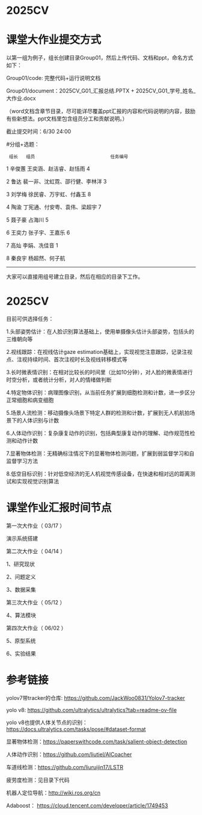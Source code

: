 # 2025CV
# 课堂大作业提交方式

以第一组为例子，组长创建目录Group01，然后上传代码、文档和ppt，命名方式如下：

Group01/code: 完整代码+运行说明文档

Group01/document：2025CV_G01_汇报总结.PPTX + 2025CV_G01_学号_姓名_大作业.docx

（word文档含章节目录，尽可能详尽覆盖ppt汇报的内容和代码说明的内容，鼓励有些新想法。ppt文档里包含组员分工和贡献说明。）

截止提交时间：6/30 24:00     

#分组+选题：

	 组长	  组员                            任务编号
1	辛俊蕙	 王奕涵、赵洁睿、赵恬雨            4

2	鲁达	  裴一非、沈虹霓、邵行健、李林洋     3

3	刘学梅	 徐民睿、万宇虹、付鑫玉            8

4	陶渝	  丁宪通、付安粤、袁伟、梁超宇       7 

5	聂子豪	 占海川                           5

6	王奕力	 张子宇、王嘉乐                   6

7	高灿	  李娟、冼佳音                     1

8	秦良宇	 杨超然、何子航

-------------------------------------------------------------

大家可以直接用组号建立目录，然后在相应的目录下工作。

# 2025CV

目前可供选择任务：

1.头部姿势估计：在人脸识别算法基础上，使用单摄像头估计头部姿势，包括头的三维朝向等

2.视线跟踪：在视线估计gaze estimation基础上，实现视觉注意跟踪，记录注视点、注视持续时间、首次注视时长及视线转移模式等

3.长时微表情识别：在相对比较长的时间里（比如10分钟），对人脸的微表情进行时空分析，或者统计分析，对人的情绪做判断

4.特定物体识别：病理图像识别，从当前任务扩展到细胞检测和计数，进一步区分正常细胞和病变细胞

5.场景人流检测：移动摄像头场景下特定人群的检测和计数，扩展到无人机航拍场景下的人体识别与计数

6.人体动作识别：复杂康复动作的识别，包括典型康复动作的理解、动作规范性检测和动作计数

7.显著物体检测：无精确标注情况下的显著物体检测问题，扩展到弱监督学习和自监督学习方法

8.低空目标识别：针对低空经济的无人机视觉传感设备，在快速和相对远的距离测试和实现视觉识别算法


#  课堂作业汇报时间节点
 
第一次大作业（  03/17 ）

   演示系统搭建

第二次大作业（  04/14 ）

   1、研究现状


  2、问题定义


  3、数据采集

  
第三次大作业（  05/12 ）

 
  4、算法模块

 
 
  
第四次大作业（  06/02 ）

  
  5、原型系统


  6、实验结果

 

#  参考链接

yolov7带tracker的仓库: https://github.com/JackWoo0831/Yolov7-tracker

yolo v8: https://github.com/ultralytics/ultralytics?tab=readme-ov-file

yolo v8也提供人体关节点的识别：https://docs.ultralytics.com/tasks/pose/#dataset-format


显著物体检测：https://paperswithcode.com/task/salient-object-detection 

人体动作识别：https://github.com/liutiel/AICoacher

车道线检测：https://github.com/liuruijin17/LSTR

疲劳度检测：见目录下代码

机器人定位导航：http://wiki.ros.org/cn

Adaboost： https://cloud.tencent.com/developer/article/1749453
